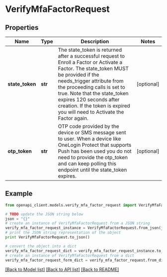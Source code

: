# VerifyMfaFactorRequest


## Properties
Name | Type | Description | Notes
------------ | ------------- | ------------- | -------------
**state_token** | **str** | The state_token is returned after a successful request to Enroll a Factor or Activate a Factor. The state_token MUST be provided if the needs_trigger attribute from the proceeding calls is set to true. Note that the state_token expires 120 seconds after creation. If the token is expired you will need to Activate the Factor again. | [optional] 
**otp_token** | **str** | OTP code provided by the device or SMS message sent to user. When a device like OneLogin Protect that supports Push has been used you do not need to provide the otp_token and can keep polling this endpoint until the state_token expires. | [optional] 

## Example

```python
from openapi_client.models.verify_mfa_factor_request import VerifyMfaFactorRequest

# TODO update the JSON string below
json = "{}"
# create an instance of VerifyMfaFactorRequest from a JSON string
verify_mfa_factor_request_instance = VerifyMfaFactorRequest.from_json(json)
# print the JSON string representation of the object
print VerifyMfaFactorRequest.to_json()

# convert the object into a dict
verify_mfa_factor_request_dict = verify_mfa_factor_request_instance.to_dict()
# create an instance of VerifyMfaFactorRequest from a dict
verify_mfa_factor_request_form_dict = verify_mfa_factor_request.from_dict(verify_mfa_factor_request_dict)
```
[[Back to Model list]](../README.md#documentation-for-models) [[Back to API list]](../README.md#documentation-for-api-endpoints) [[Back to README]](../README.md)


